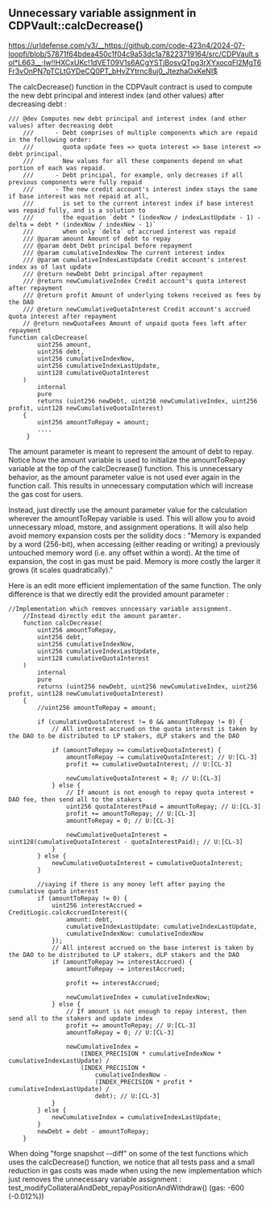 ## Unnecessary variable assignment in CDPVault::calcDecrease()

https://urldefense.com/v3/__https://github.com/code-423n4/2024-07-loopfi/blob/57871f64bdea450c1f04c9a53dc1a78223719164/src/CDPVault.sol*L663__;Iw!!HXCxUKc!1dVET09V1s6ACgYSTjBosvQTpg3rXYxocqFl2MgT6Fr3vOnPN7pTCLtGYDeCQ0PT_bHvZYtrnc8uj0_JtezhaOxKeNI$

The calcDecrease() function in the CDPVault contract is used to compute the new debt principal and interest index (and other values) after decreasing debt :

```
/// @dev Computes new debt principal and interest index (and other values) after decreasing debt
    ///      - Debt comprises of multiple components which are repaid in the following order:
    ///        quota update fees => quota interest => base interest => debt principal.
    ///        New values for all these components depend on what portion of each was repaid.
    ///      - Debt principal, for example, only decreases if all previous components were fully repaid
    ///      - The new credit account's interest index stays the same if base interest was not repaid at all,
    ///        is set to the current interest index if base interest was repaid fully, and is a solution to
    ///        the equation `debt * (indexNow / indexLastUpdate - 1) - delta = debt * (indexNow / indexNew - 1)`
    ///        when only `delta` of accrued interest was repaid
    /// @param amount Amount of debt to repay
    /// @param debt Debt principal before repayment
    /// @param cumulativeIndexNow The current interest index
    /// @param cumulativeIndexLastUpdate Credit account's interest index as of last update
    /// @return newDebt Debt principal after repayment
    /// @return newCumulativeIndex Credit account's quota interest after repayment
    /// @return profit Amount of underlying tokens received as fees by the DAO
    /// @return newCumulativeQuotaInterest Credit account's accrued quota interest after repayment
    // @return newQuotaFees Amount of unpaid quota fees left after repayment
function calcDecrease(
        uint256 amount,
        uint256 debt,
        uint256 cumulativeIndexNow,
        uint256 cumulativeIndexLastUpdate,
        uint128 cumulativeQuotaInterest
    )
        internal
        pure
        returns (uint256 newDebt, uint256 newCumulativeIndex, uint256 profit, uint128 newCumulativeQuotaInterest)
    {
        uint256 amountToRepay = amount;
        ....
     }
```

The amount parameter is meant to represent the amount of debt to repay. Notice how the amount variable is used to initialize the amountToRepay variable at the top of the calcDecrease() function. This is unnecessary behavior, as the amount parameter value is not used ever again in the function call. This results in unnecessary computation which will increase the gas cost for users.

Instead, just directly use the amount parameter value for the calculation wherever the amountToRepay variable is used. This will allow you to avoid unnecessary mload, mstore, and assignment operations. It will also help avoid memory expansion costs per the solidity docs : "Memory is expanded by a word (256-bit), when accessing (either reading or writing) a previously untouched memory word (i.e. any offset within a word). At the time of expansion, the cost in gas must be paid. Memory is more costly the larger it grows (it scales quadratically)."

Here is an edit more efficient implementation of the same function. The only difference is that we directly edit the provided amount parameter :

```
//Implementation which removes unncessary variable assignment.
    //Instead directly edit the amount paramter.
    function calcDecrease(
        uint256 amountToRepay,
        uint256 debt,
        uint256 cumulativeIndexNow,
        uint256 cumulativeIndexLastUpdate,
        uint128 cumulativeQuotaInterest
    )
        internal
        pure
        returns (uint256 newDebt, uint256 newCumulativeIndex, uint256 profit, uint128 newCumulativeQuotaInterest)
    {
        //uint256 amountToRepay = amount;

        if (cumulativeQuotaInterest != 0 && amountToRepay != 0) {
            // All interest accrued on the quota interest is taken by the DAO to be distributed to LP stakers, dLP stakers and the DAO

            if (amountToRepay >= cumulativeQuotaInterest) {
                amountToRepay -= cumulativeQuotaInterest; // U:[CL-3]
                profit += cumulativeQuotaInterest; // U:[CL-3]

                newCumulativeQuotaInterest = 0; // U:[CL-3]
            } else {
                // If amount is not enough to repay quota interest + DAO fee, then send all to the stakers
                uint256 quotaInterestPaid = amountToRepay; // U:[CL-3]
                profit += amountToRepay; // U:[CL-3]
                amountToRepay = 0; // U:[CL-3]

                newCumulativeQuotaInterest = uint128(cumulativeQuotaInterest - quotaInterestPaid); // U:[CL-3]
            }
        } else {
            newCumulativeQuotaInterest = cumulativeQuotaInterest;
        }

        //saying if there is any money left after paying the cumulative quota interest
        if (amountToRepay != 0) {
            uint256 interestAccrued = CreditLogic.calcAccruedInterest({
                amount: debt,
                cumulativeIndexLastUpdate: cumulativeIndexLastUpdate,
                cumulativeIndexNow: cumulativeIndexNow
            });
            // All interest accrued on the base interest is taken by the DAO to be distributed to LP stakers, dLP stakers and the DAO
            if (amountToRepay >= interestAccrued) {
                amountToRepay -= interestAccrued;

                profit += interestAccrued;

                newCumulativeIndex = cumulativeIndexNow;
            } else {
                // If amount is not enough to repay interest, then send all to the stakers and update index
                profit += amountToRepay; // U:[CL-3]
                amountToRepay = 0; // U:[CL-3]

                newCumulativeIndex =
                    (INDEX_PRECISION * cumulativeIndexNow * cumulativeIndexLastUpdate) /
                    (INDEX_PRECISION *
                        cumulativeIndexNow -
                        (INDEX_PRECISION * profit * cumulativeIndexLastUpdate) /
                        debt); // U:[CL-3]
            }
        } else {
            newCumulativeIndex = cumulativeIndexLastUpdate;
        }
        newDebt = debt - amountToRepay;
    }
```

When doing "forge snapshot --diff" on some of the test functions which uses the calcDecrease() function, we notice that all tests pass and a small reduction in gas costs was made when using the new implementation which just removes the unnecessary variable assignment :
test_modifyCollateralAndDebt_repayPositionAndWithdraw() (gas: -600 (-0.012%))
